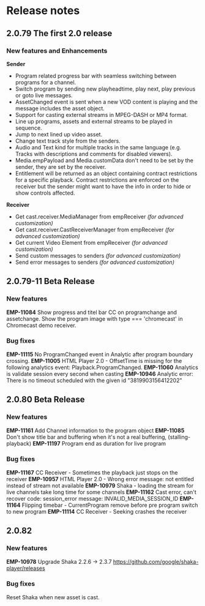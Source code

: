 # Release notes 

## 2.0.79   The first 2.0 release

### New features and Enhancements
**Sender**
* Program related progress bar with seamless switching between programs for a channel.
* Switch program by sending new playheadtime, play next, play previous or goto live messages.
* AssetChanged event is sent when a new VOD content is playing and the message includes the asset object.
* Support for casting external streams in MPEG-DASH or MP4 format.
* Line up programs, assets and external streams to be played in sequence.
* Jump to next lined up video asset.
* Change text track style from the senders.
* Audio and Text kind for multiple tracks in the same language (e.g. Tracks with descriptions and comments for disabled viewers).
* Media.empPayload and Media.customData don't need to be set by the sender, they are set by the receiver.
* Entitlement will be returned as an object containing contract restrictions for a specific playback. Contract restrictions are enforced on the receiver but the sender might want to have the info in order to hide or show controls affected.

**Receiver**
* Get cast.receiver.MediaManager from empReceiver *(for advanced customization)*
* Get cast.receiver.CastReceiverManager from empReceiver *(for advanced customization)*
* Get current Video Element from empReceiver *(for advanced customization)*
* Send custom messages to senders *(for advanced customization)*
* Send error messages to senders *(for advanced customization)*

## 2.0.79-11 Beta Release

### New features
**EMP-11084** Show progress and titel bar CC on programchange and assetchange.
Show the program image with type === 'chromecast' in Chromecast demo receiver.

### Bug fixes
**EMP-11115** No ProgramChanged event in Analytic after program boundary crossing.
**EMP-11005** HTML Player 2.0 - OffsetTime is missing for the following analytics event: Playback.ProgramChanged.
**EMP-11060** Analytics is validate session every second when casting
**EMP-10946** Analytic error: There is no timeout scheduled with the given id "3819903156412202"

## 2.0.80 Beta Release

### New features
**EMP-11161**   Add Channel information to the program object
**EMP-11085**   Don't show title bar and buffering when it's not a real buffering, (stalling-playback)
**EMP-11197**   Program end as duration for live program 

### Bug fixes
**EMP-11167** 	CC Receiver - Sometimes the playback just stops on the receiver 
**EMP-10957**   HTML Player 2.0 - Wrong error message: not entitled instead of stream not available
**EMP-10979**	Shaka - loading the stream for live channels take long time for some channels
**EMP-11162**   Cast error, can't recover code: session_error message: INVALID_MEDIA_SESSION_ID
**EMP-11164**   Flipping timebar - CurrentProgram remove before pre program switch to new program
**EMP-11114**   CC Receiver - Seeking crashes the receiver

## 2.0.82

### New features
**EMP-10978** Upgrade Shaka 2.2.6 -> 2.3.7
https://github.com/google/shaka-player/releases
              
### Bug fixes
Reset Shaka when new asset is cast.
